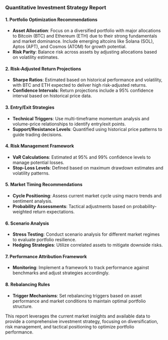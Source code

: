 ### Quantitative Investment Strategy Report

#### 1. Portfolio Optimization Recommendations
- **Asset Allocation**: Focus on a diversified portfolio with major allocations to Bitcoin (BTC) and Ethereum (ETH) due to their strong fundamentals and market dominance. Include emerging altcoins like Solana (SOL), Aptos (APT), and Cosmos (ATOM) for growth potential.
- **Risk Parity**: Balance risk across assets by adjusting allocations based on volatility estimates.

#### 2. Risk-Adjusted Return Projections
- **Sharpe Ratios**: Estimated based on historical performance and volatility, with BTC and ETH expected to deliver high risk-adjusted returns.
- **Confidence Intervals**: Return projections include a 95% confidence interval based on historical price data.

#### 3. Entry/Exit Strategies
- **Technical Triggers**: Use multi-timeframe momentum analysis and volume-price relationships to identify entry/exit points.
- **Support/Resistance Levels**: Quantified using historical price patterns to guide trading decisions.

#### 4. Risk Management Framework
- **VaR Calculations**: Estimated at 95% and 99% confidence levels to manage potential losses.
- **Stop-Loss Levels**: Defined based on maximum drawdown estimates and volatility patterns.

#### 5. Market Timing Recommendations
- **Cycle Positioning**: Assess current market cycle using macro trends and sentiment analysis.
- **Probability Assessments**: Tactical adjustments based on probability-weighted return expectations.

#### 6. Scenario Analysis
- **Stress Testing**: Conduct scenario analysis for different market regimes to evaluate portfolio resilience.
- **Hedging Strategies**: Utilize correlated assets to mitigate downside risks.

#### 7. Performance Attribution Framework
- **Monitoring**: Implement a framework to track performance against benchmarks and adjust strategies accordingly.

#### 8. Rebalancing Rules
- **Trigger Mechanisms**: Set rebalancing triggers based on asset performance and market conditions to maintain optimal portfolio structure.

This report leverages the current market insights and available data to provide a comprehensive investment strategy, focusing on diversification, risk management, and tactical positioning to optimize portfolio performance.